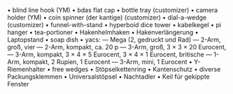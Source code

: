 • blind line hook (YM)
• bdas flat cap
• bottle tray (customizer)
• camera holder (YM)
• coin spinner (der kantige) (customizer)
• dial-a-wedge (customizer)
• funnel-with-stand
• hyperboid dice tower
• kabelkegel
• pi hanger
• tea-portioner
• Hakenhelmhaken
• Hakenverlängerung
• Laptopstand
• soap dish
• yacs:
 — Mega (2, gedruckt und Rad)
 — 2-Arm, groß, vier
 — 2-Arm, kompakt, ca. 20 p
 — 3-Arm, groß, 3 × 3 × 20 Eurocent,
 — 3-Arm, kompakt, 3 × 4 × 5 Eurocent, 3 × 4 × 1 Eurocent, britische
 — 1-Arm, kompakt, 2 Rupien, 1 Eurocent
 — 3-Arm, mini, 1 Eurocent
• Y-Riemenhalter
• free wedges
• Stöpselkettenring
• Kantenschutz
• diverse Packungsklemmen
• Universalstöpsel
• Nachtadler
• Keil für gekippte Fenster
